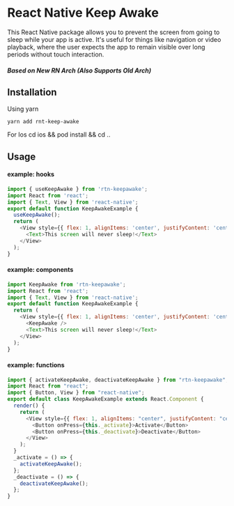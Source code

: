 # React Native Keep Awake

This React Native package allows you to prevent the screen from going to sleep while your app is active. It's useful for things like navigation or video playback, where the user expects the app to remain visible over long periods without touch interaction.

##### Based on New RN Arch (Also Supports Old Arch)

## Installation

Using yarn

```
yarn add rnt-keep-awake
```

For Ios
cd ios && pod install && cd ..

## Usage

#### example: hooks

```js
import { useKeepAwake } from 'rtn-keepawake';
import React from 'react';
import { Text, View } from 'react-native';
export default function KeepAwakeExample {
  useKeepAwake();
  return (
    <View style={{ flex: 1, alignItems: 'center', justifyContent: 'center' }}>
      <Text>This screen will never sleep!</Text>
    </View>
  );
}
```

#### example: components

```js
import KeepAwake from 'rtn-keepawake';
import React from 'react';
import { Text, View } from 'react-native';
export default function KeepAwakeExample {
  return (
    <View style={{ flex: 1, alignItems: 'center', justifyContent: 'center' }}>
      <KeepAwake />
      <Text>This screen will never sleep!</Text>
    </View>
  );
}
```

#### example: functions

```js
import { activateKeepAwake, deactivateKeepAwake } from "rtn-keepawake";
import React from "react";
import { Button, View } from "react-native";
export default class KeepAwakeExample extends React.Component {
  render() {
    return (
      <View style={{ flex: 1, alignItems: "center", justifyContent: "center" }}>
        <Button onPress={this._activate}>Activate</Button>
        <Button onPress={this._deactivate}>Deactivate</Button>
      </View>
    );
  }
  _activate = () => {
    activateKeepAwake();
  };
  _deactivate = () => {
    deactivateKeepAwake();
  };
}
```

